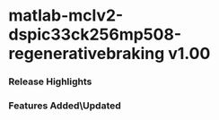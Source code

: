 # matlab-mclv2-dspic33ck256mp508-regenerativebraking v1.00
### Release Highlights



### Features Added\Updated



